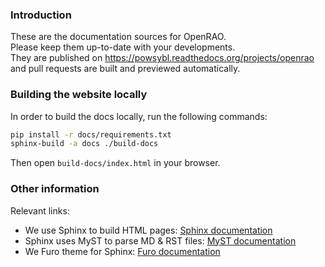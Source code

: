 ### Introduction

These are the documentation sources for OpenRAO.  
Please keep them up-to-date with your developments.  
They are published on https://powsybl.readthedocs.org/projects/openrao and pull requests are built and previewed automatically.  

### Building the website locally

In order to build the docs locally, run the following commands:  
~~~bash
pip install -r docs/requirements.txt
sphinx-build -a docs ./build-docs
~~~
Then open `build-docs/index.html` in your browser.  
  
### Other information

Relevant links:
- We use Sphinx to build HTML pages: [Sphinx documentation](https://www.sphinx-doc.org/en/master/)
- Sphinx uses MyST to parse MD & RST files: [MyST documentation](https://mystmd.org/guide)
- We Furo theme for Sphinx: [Furo documentation](https://pradyunsg.me/furo/)
